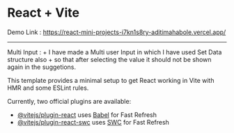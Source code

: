 # React + Vite
Demo Link : https://react-mini-projects-i7kn1s8ry-aditimahabole.vercel.app/
<hr>
Multi Input :
+ I have made a Multi user Input in which I have used Set Data structure also
+ so that after selecting the value it should not be shown again in the suggetions.

This template provides a minimal setup to get React working in Vite with HMR and some ESLint rules.

Currently, two official plugins are available:

- [@vitejs/plugin-react](https://github.com/vitejs/vite-plugin-react/blob/main/packages/plugin-react/README.md) uses [Babel](https://babeljs.io/) for Fast Refresh
- [@vitejs/plugin-react-swc](https://github.com/vitejs/vite-plugin-react-swc) uses [SWC](https://swc.rs/) for Fast Refresh
